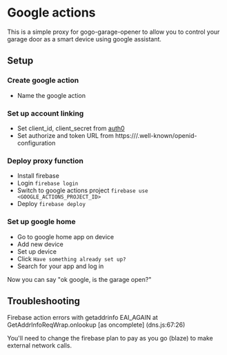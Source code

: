 # Google actions
This is a simple proxy for gogo-garage-opener to allow you to control your garage door as a smart device using google assistant.

## Setup
### Create google action
- Name the google action
### Set up account linking
- Set client_id, client_secret from [auth0](../auth0/README.md)
- Set authorize and token URL from https://<AUTH0-DOMAIN>/.well-known/openid-configuration
### Deploy proxy function
- Install firebase
- Login `firebase login`
- Switch to google actions project `firebase use <GOOGLE_ACTIONS_PROJECT_ID>`
- Deploy `firebase deploy`
### Set up google home
- Go to google home app on device
- Add new device
- Set up device
- Click `Have something already set up?`
- Search for your app and log in

Now you can say "ok google, is the garage open?"

## Troubleshooting
Firebase action errors with getaddrinfo EAI_AGAIN <DOMAIN> at GetAddrInfoReqWrap.onlookup [as oncomplete] (dns.js:67:26)

You'll need to change the firebase plan to pay as you go (blaze) to make external network calls.
